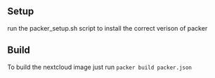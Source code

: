 ## Setup ##
run the packer_setup.sh script to install the correct verison of packer

## Build ##
To build the nextcloud image just run
`packer build packer.json`
